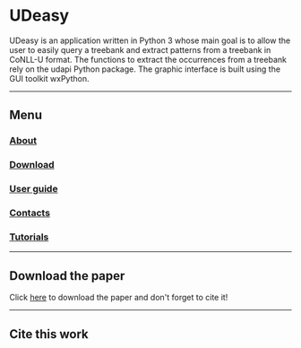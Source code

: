 # UDeasy

UDeasy is an application written in Python 3 whose main goal is to allow
the user to easily query a treebank and extract patterns from a treebank in
CoNLL-U format.
The functions to extract the occurrences from a treebank rely on the udapi
Python package. The graphic interface is built using the GUI toolkit
wxPython.

___

## Menu

### [About](about.md)
### [Download](download.md)
### [User guide](user_guide.md)
### [Contacts](contacts.md)
### [Tutorials](tutorials.md)

___

## Download the paper

Click [here](http://www.lrec-conf.org/proceedings/lrec2022/workshops/CMLC10/pdf/2022.cmlc10-1.3.pdf) to download the paper and don't forget to cite it!

___

## Cite this work

